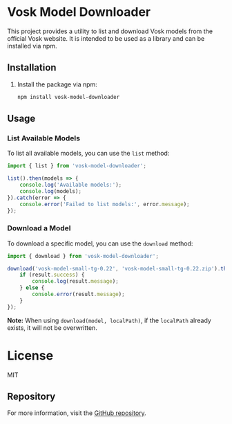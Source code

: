 # Vosk Model Downloader

This project provides a utility to list and download Vosk models from the official Vosk website. It is intended to be used as a library and can be installed via npm.

## Installation

1. Install the package via npm:
    ```sh
    npm install vosk-model-downloader
    ```

## Usage

### List Available Models

To list all available models, you can use the `list` method:

```javascript
import { list } from 'vosk-model-downloader';

list().then(models => {
    console.log('Available models:');
    console.log(models);
}).catch(error => {
    console.error('Failed to list models:', error.message);
});
```

### Download a Model

To download a specific model, you can use the `download` method:

```javascript
import { download } from 'vosk-model-downloader';

download('vosk-model-small-tg-0.22', 'vosk-model-small-tg-0.22.zip').then(result => {
    if (result.success) {
        console.log(result.message);
    } else {
        console.error(result.message);
    }
});
```

**Note:** When using `download(model, localPath)`, if the `localPath` already exists, it will not be overwritten.

# License
MIT

## Repository
For more information, visit the [GitHub repository](https://github.com/fisknils/vosk-model-downloader).
